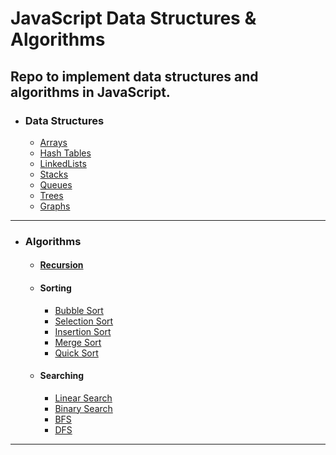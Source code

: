 # JavaScript Data Structures & Algorithms

Repo to implement data structures and algorithms in JavaScript.
------------
- ### Data Structures
    - [Arrays](https://github.com/dylanbuchi/javascript-data-structures-algorithms/tree/main/data_structures/arrays)
    - [Hash Tables](https://github.com/dylanbuchi/javascript-data-structures-algorithms/tree/main/data_structures/hash_tables)
    - [LinkedLists](https://github.com/dylanbuchi/javascript-data-structures-algorithms/tree/main/data_structures/linkedlists)
    - [Stacks](https://github.com/dylanbuchi/javascript-data-structures-algorithms/tree/main/data_structures/stacks)
    - [Queues](https://github.com/dylanbuchi/javascript-data-structures-algorithms/tree/main/data_structures/queues)
    - [Trees](https://github.com/dylanbuchi/javascript-data-structures-algorithms/tree/main/data_structures/trees)
    - [Graphs](https://github.com/dylanbuchi/javascript-data-structures-algorithms/tree/main/data_structures/graphs)
-------------
- ### Algorithms
    - #### [Recursion](https://github.com/dylanbuchi/javascript-data-structures-algorithms/tree/main/algorithms/recursion)
    - #### Sorting
        - [Bubble Sort](https://github.com/dylanbuchi/javascript-data-structures-algorithms/blob/main/algorithms/sorting/bubble_sort.js)
        - [Selection Sort](https://github.com/dylanbuchi/javascript-data-structures-algorithms/blob/main/algorithms/sorting/selection_sort.js)
        - [Insertion Sort](https://github.com/dylanbuchi/javascript-data-structures-algorithms/blob/main/algorithms/sorting/insertion_sort.js)
        - [Merge Sort](https://github.com/dylanbuchi/javascript-data-structures-algorithms/blob/main/algorithms/sorting/merge_sort.js)
        - [Quick Sort](https://github.com/dylanbuchi/javascript-data-structures-algorithms/blob/main/algorithms/sorting/quick_sort.js)
    - #### Searching
        - [Linear Search](https://github.com/dylanbuchi/javascript-data-structures-algorithms/blob/main/algorithms/searching/linear_search.js)
        - [Binary Search](https://github.com/dylanbuchi/javascript-data-structures-algorithms/blob/main/algorithms/searching/binary_search.js)
        - [BFS](https://github.com/dylanbuchi/javascript-data-structures-algorithms/blob/main/algorithms/searching/BFS.js)
        - [DFS](https://github.com/dylanbuchi/javascript-data-structures-algorithms/blob/main/algorithms/searching/DFS.js)
---------------
